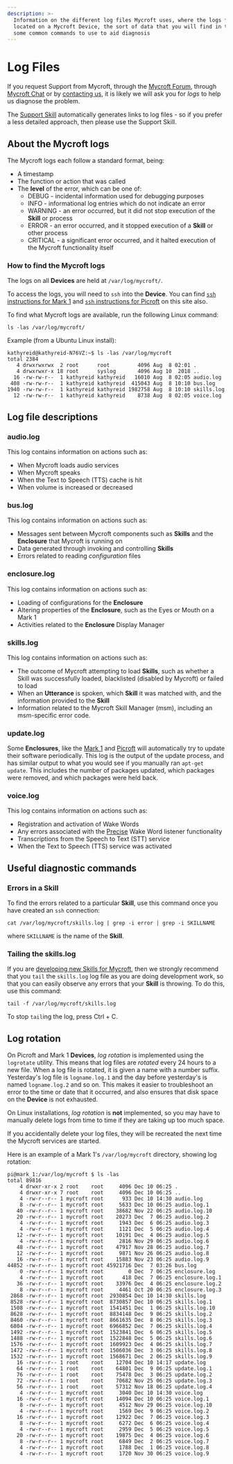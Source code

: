```yaml
---
description: >-
  Information on the different log files Mycroft uses, where the logs files are
  located on a Mycroft Device, the sort of data that you will find in them, and
  some common commands to use to aid diagnosis
---
```


# Log Files

If you request Support from Mycroft, through the [Mycroft Forum](https://community.mycroft.ai), through [Mycroft Chat](https://chat.mycroft.ai) or by [contacting us](https://mycroft.ai/contact/), it is likely we will ask you for _logs_ to help us diagnose the problem.

The [Support Skill](https://market.mycroft.ai/skill/mycroft-support-helper) automatically generates links to log files - so if you prefer a less detailed approach, then please use the Support Skill.

## About the Mycroft logs

The Mycroft logs each follow a standard format, being:

* A timestamp
* The function or action that was called
* The **level** of the error, which can be one of:
  * DEBUG - incidental information used for debugging purposes
  * INFO - informational log entries which do not indicate an error  
  * WARNING - an error occurred, but it did not stop execution of the **Skill** or process
  * ERROR - an error occurred, and it stopped execution of a **Skill** or other process
  * CRITICAL - a significant error occurred, and it halted execution of the Mycroft functionality itself

### How to find the Mycroft logs

The logs on all **Devices** are held at `/var/log/mycroft/`.

To access the logs, you will need to `ssh` into the **Device**. You can find [`ssh` instructions for Mark 1](https://mycroft.ai/documentation/mark-1/#connecting-to-the-mark-1-via-ssh) and [`ssh` instructions for Picroft](https://mycroft.ai/documentation/picroft/#connecting-to-picroft-via-ssh) on this site also.

To find what Mycroft logs are available, run the following Linux command:

`ls -las /var/log/mycroft/`

Example \(from a Ubuntu Linux install\):

```text
kathyreid@kathyreid-N76VZ:~$ ls -las /var/log/mycroft
total 2384
   4 drwxrwxrwx  2 root      root         4096 Aug  8 02:01 .
   4 drwxrwxr-x 18 root      syslog       4096 Aug 10  2018 ..
  16 -rw-rw-r--  1 kathyreid kathyreid   16010 Aug  8 02:05 audio.log
 408 -rw-rw-r--  1 kathyreid kathyreid  415043 Aug  8 10:10 bus.log
1940 -rw-rw-r--  1 kathyreid kathyreid 1982758 Aug  8 10:10 skills.log
  12 -rw-rw-r--  1 kathyreid kathyreid    8738 Aug  8 02:05 voice.log
```

## Log file descriptions

### audio.log

This log contains information on actions such as:

* When Mycroft loads audio services
* When Mycroft speaks
* When the Text to Speech \(TTS\) cache is hit
* When volume is increased or decreased

### bus.log

This log contains information on actions such as:

* Messages sent between Mycroft components such as **Skills** and the **Enclosure** that Mycroft is running on
* Data generated through invoking and controlling **Skills**
* Errors related to reading _configuration_ files

### enclosure.log

This log contains information on actions such as:

* Loading of configurations for the **Enclosure**
* Altering properties of the **Enclosure**, such as the Eyes or Mouth on a Mark 1
* Activities related to the **Enclosure** Display Manager

### skills.log

This log contains information on actions such as:

* The outcome of Mycroft attempting to load **Skills**, such as whether a Skill was successfully loaded, blacklisted \(disabled by Mycroft\) or failed to load
* When an **Utterance** is spoken, which **Skill** it was matched with, and the information provided to the **Skill**
* Information related to the Mycroft Skill Manager \(msm\), including an msm-specific error code.

### update.log

Some **Enclosures**, like the [Mark 1](https://mycroft.ai/documentation/mark-1/) and [Picroft](https://mycroft.ai/documentation/picroft/) will automatically try to update their software periodically. This log is the output of the update process, and has similar output to what you would see if you manually ran `apt-get update`. This includes the number of packages updated, which packages were removed, and which packages were held back.

### voice.log

This log contains information on actions such as:

* Registration and activation of Wake Words
* Any errors associated with the [Precise](https://mycroft.ai/documentation/precise) Wake Word listener functionality
* Transcriptions from the Speech to Text \(STT\) service
* When the Text to Speech \(TTS\) service was activated

## Useful diagnostic commands

### Errors in a Skill

To find the errors related to a particular **Skill**, use this command once you have created an `ssh` connection:

`cat /var/log/mycroft/skills.log | grep -i error | grep -i SKILLNAME`

where `SKILLNAME` is the name of the **Skill**.

### Tailing the skills.log

If you are [developing new Skills for Mycroft](https://mycroft.ai/documentation/skills/developing-skills/), then we strongly recommend that you `tail` the `skills.log` log file as you are doing development work, so that you can easily observe any errors that your **Skill** is throwing. To do this, use this command:

`tail -f /var/log/mycroft/skills.log`

To stop `tail`ing the log, press Ctrl + C.

## Log rotation

On Picroft and Mark 1 **Devices**, _log rotation_ is implemented using the `logrotate` utility. This means that log files are _rotated_ every 24 hours to a new file. When a log file is rotated, it is given a name with a number suffix. Yesterday's log file is `logname.log.1` and the day before yesterday's is named `logname.log.2` and so on. This makes it easier to troubleshoot an error to the time or date that it occurred, and also ensures that disk space on the **Device** is not exhausted.

On Linux installations, _log rotation_ is **not** implemented, so you may have to manually delete logs from time to time if they are taking up too much space.

If you accidentally delete your log files, they will be recreated the next time the Mycroft services are started.

Here is an example of a Mark 1's `/var/log/mycroft` directory, showing log rotation:

```text
pi@mark_1:/var/log/mycroft $ ls -las
total 89816
    4 drwxr-xr-x 2 root    root     4096 Dec 10 06:25 .
    4 drwxr-xr-x 7 root    root     4096 Dec 10 06:25 ..
    4 -rw-r--r-- 1 mycroft root      933 Dec 10 14:30 audio.log
    8 -rw-r--r-- 1 mycroft root     5633 Dec 10 06:25 audio.log.1
   40 -rw-r--r-- 1 mycroft root    38682 Nov 22 06:25 audio.log.10
   20 -rw-r--r-- 1 mycroft root    20273 Dec  7 06:25 audio.log.2
    4 -rw-r--r-- 1 mycroft root     1943 Dec  6 06:25 audio.log.3
    4 -rw-r--r-- 1 mycroft root     1121 Dec  5 06:25 audio.log.4
   12 -rw-r--r-- 1 mycroft root    10191 Dec  4 06:25 audio.log.5
    4 -rw-r--r-- 1 mycroft root     2816 Nov 29 06:25 audio.log.6
   48 -rw-r--r-- 1 mycroft root    47917 Nov 28 06:25 audio.log.7
   12 -rw-r--r-- 1 mycroft root     9871 Nov 26 06:25 audio.log.8
   16 -rw-r--r-- 1 mycroft root    15883 Nov 23 06:25 audio.log.9
44852 -rw-r--r-- 1 mycroft root 45921716 Dec  7 03:26 bus.log
    0 -rw-r--r-- 1 mycroft root        0 Dec  7 06:25 enclosure.log
    4 -rw-r--r-- 1 mycroft root      418 Dec  7 06:25 enclosure.log.1
   36 -rw-r--r-- 1 mycroft root    33976 Dec  4 06:25 enclosure.log.2
    8 -rw-r--r-- 1 mycroft root     4461 Oct 20 06:25 enclosure.log.3
 2868 -rw-r--r-- 1 mycroft root  2930854 Dec 10 14:30 skills.log
 8528 -rw-r--r-- 1 mycroft root  8730857 Dec 10 06:25 skills.log.1
 1508 -rw-r--r-- 1 mycroft root  1541451 Dec  1 06:25 skills.log.10
 8628 -rw-r--r-- 1 mycroft root  8834148 Dec  9 06:25 skills.log.2
 8460 -rw-r--r-- 1 mycroft root  8661635 Dec  8 06:25 skills.log.3
 6804 -rw-r--r-- 1 mycroft root  6966852 Dec  7 06:25 skills.log.4
 1492 -rw-r--r-- 1 mycroft root  1523841 Dec  6 06:25 skills.log.5
 1488 -rw-r--r-- 1 mycroft root  1522848 Dec  5 06:25 skills.log.6
 1576 -rw-r--r-- 1 mycroft root  1609923 Dec  4 06:25 skills.log.7
 1472 -rw-r--r-- 1 mycroft root  1506036 Dec  3 06:25 skills.log.8
 1532 -rw-r--r-- 1 mycroft root  1568671 Dec  2 06:25 skills.log.9
   16 -rw-r--r-- 1 root    root    12704 Dec 10 14:17 update.log
   64 -rw-r--r-- 1 root    root    64801 Dec  9 06:25 update.log.1
   76 -rw-r--r-- 1 root    root    75478 Dec  3 06:25 update.log.2
   72 -rw-r--r-- 1 root    root    70682 Nov 25 06:25 update.log.3
   56 -rw-r--r-- 1 root    root    57312 Nov 18 06:25 update.log.4
    4 -rw-r--r-- 1 mycroft root     3040 Dec 10 14:30 voice.log
   16 -rw-r--r-- 1 mycroft root    14094 Dec 10 06:25 voice.log.1
    8 -rw-r--r-- 1 mycroft root     4512 Nov 29 06:25 voice.log.10
    4 -rw-r--r-- 1 mycroft root     1569 Dec  9 06:25 voice.log.2
   16 -rw-r--r-- 1 mycroft root    12922 Dec  7 06:25 voice.log.3
    8 -rw-r--r-- 1 mycroft root     6272 Dec  6 06:25 voice.log.4
    4 -rw-r--r-- 1 mycroft root     2959 Dec  5 06:25 voice.log.5
   20 -rw-r--r-- 1 mycroft root    19875 Dec  4 06:25 voice.log.6
    8 -rw-r--r-- 1 mycroft root     6849 Dec  2 06:25 voice.log.7
    4 -rw-r--r-- 1 mycroft root     1788 Dec  1 06:25 voice.log.8
    4 -rw-r--r-- 1 mycroft root     1720 Nov 30 06:25 voice.log.9
```

